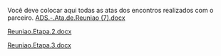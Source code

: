Você deve colocar aqui todas as atas dos encontros realizados com o parceiro.
[ADS.-.Ata.de.Reuniao (7).docx](https://github.com/ICEI-PUC-Minas-PMV-ADS/pmv-ads-2024-1-e5-proj-empext-t6-pmv-ads-2024-1-e5-ecovet/files/15287721/ADS.-.Ata.de.Reuniao.7.docx)

[Reuniao.Etapa.2.docx](https://github.com/ICEI-PUC-Minas-PMV-ADS/pmv-ads-2024-1-e5-proj-empext-t6-pmv-ads-2024-1-e5-ecovet/files/15287606/Reuniao.Etapa.2.docx)

[Reuniao.Etapa.3.docx](https://github.com/ICEI-PUC-Minas-PMV-ADS/pmv-ads-2024-1-e5-proj-empext-t6-pmv-ads-2024-1-e5-ecovet/files/15287690/Reuniao.Etapa.3.docx)
